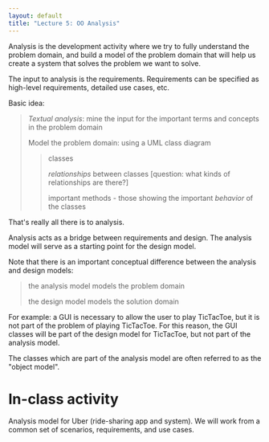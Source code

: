 ```yaml
---
layout: default
title: "Lecture 5: OO Analysis"
---
```


Analysis is the development activity where we try to fully understand the problem domain, and build a model of the problem domain that will help us create a system that solves the problem we want to solve.

The input to analysis is the requirements. Requirements can be specified as high-level requirements, detailed use cases, etc.

Basic idea:

> *Textual analysis*: mine the input for the important terms and concepts in the problem domain
>
> Model the problem domain: using a UML class diagram
>
> > classes
> >
> > *relationships* between classes [question: what kinds of relationships are there?]
> >
> > important methods - those showing the important *behavior* of the classes

That's really all there is to analysis.

Analysis acts as a bridge between requirements and design. The analysis model will serve as a starting point for the design model.

Note that there is an important conceptual difference between the analysis and design models:

> the analysis model models the problem domain
>
> the design model models the solution domain

For example: a GUI is necessary to allow the user to play TicTacToe, but it is not part of the problem of playing TicTacToe. For this reason, the GUI classes will be part of the design model for TicTacToe, but not part of the analysis model.

The classes which are part of the analysis model are often referred to as the "object model".

In-class activity
=================

Analysis model for Uber (ride-sharing app and system).  We will work from a common set of scenarios, requirements, and use cases.
